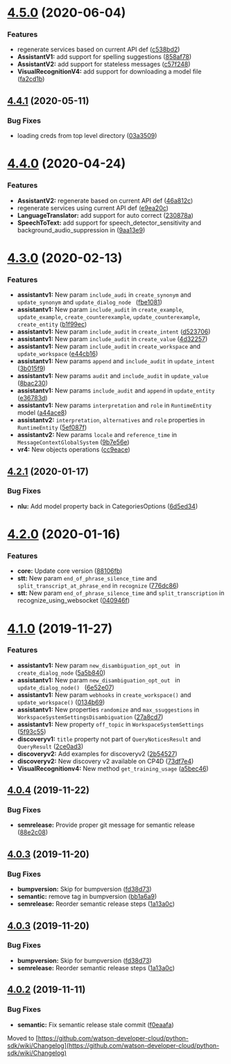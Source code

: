 # [4.5.0](https://github.com/watson-developer-cloud/python-sdk/compare/v4.4.1...v4.5.0) (2020-06-04)


### Features

* regenerate services based on current API def ([c538bd2](https://github.com/watson-developer-cloud/python-sdk/commit/c538bd23b28c220cec2261e9d2a770ebedbba860))
* **AssistantV1:** add support for spelling suggestions ([858af78](https://github.com/watson-developer-cloud/python-sdk/commit/858af780c60edcff5e6c47281f23d3d9c5011861))
* **AssistantV2:** add support for stateless messages ([c57f248](https://github.com/watson-developer-cloud/python-sdk/commit/c57f248ea920c12bb439b5571ae78fcce144707b))
* **VisualRecognitionV4:** add support for downloading a model file ([fa2cd1b](https://github.com/watson-developer-cloud/python-sdk/commit/fa2cd1b8e8c0a867e6c509875418d8c32e9e4d06))

## [4.4.1](https://github.com/watson-developer-cloud/python-sdk/compare/v4.4.0...v4.4.1) (2020-05-11)


### Bug Fixes

* loading creds from top level directory ([03a3509](https://github.com/watson-developer-cloud/python-sdk/commit/03a3509f497dca9a534fc19cc59498ce80f2f51e))

# [4.4.0](https://github.com/watson-developer-cloud/python-sdk/compare/v4.3.0...v4.4.0) (2020-04-24)


### Features

* **AssistantV2:** regenerate based on current API def ([46a812c](https://github.com/watson-developer-cloud/python-sdk/commit/46a812c6f74a9d32a96ad566e2d25d883c24d2f7))
* regenerate services using current API def ([e9ea20c](https://github.com/watson-developer-cloud/python-sdk/commit/e9ea20cc68a09da4e948c0622e254c31b27b481b))
* **LanguageTranslator:** add support for auto correct ([230878a](https://github.com/watson-developer-cloud/python-sdk/commit/230878a256d375c92cef0647e2f5efa51b8a5cf0))
* **SpeechToText:** add support for speech_detector_sensitivity and background_audio_suppression in ([9aa13e9](https://github.com/watson-developer-cloud/python-sdk/commit/9aa13e94558c37ca815d61ff36d0988943c55bf7))

# [4.3.0](https://github.com/watson-developer-cloud/python-sdk/compare/v4.2.1...v4.3.0) (2020-02-13)


### Features

* **assistantv1:** New param `include_audi` in `create_synonym` and `update_synonym` and  `update_dialog_node ` ([fbe1081](https://github.com/watson-developer-cloud/python-sdk/commit/fbe1081309aaa380d47b3c9016aaedc0a7bb5005))
* **assistantv1:** New param `include_audit` in `create_example`, `update_example`, `create_counterexample`, `update_counterexample`, `create_entity` ([b1f99ec](https://github.com/watson-developer-cloud/python-sdk/commit/b1f99ec1e4fad3655ff526cab7de5f18e29607a0))
* **assistantv1:** New param `include_audit` in `create_intent` ([d523706](https://github.com/watson-developer-cloud/python-sdk/commit/d52370646cd9d5aa88bfd67da294dfd5f8ba9800))
* **assistantv1:** New param `include_audit` in `create_value` ([4d32257](https://github.com/watson-developer-cloud/python-sdk/commit/4d32257464bd87886934c00f5a4e569896a4ac32))
* **assistantv1:** New param `include_audit` in `create_workspace` and `update_workspace` ([e44cb16](https://github.com/watson-developer-cloud/python-sdk/commit/e44cb16771620f0cbc6f6c03e215c088c5a1beb6))
* **assistantv1:** New params `append` and `include_audit` in `update_intent` ([3b015f9](https://github.com/watson-developer-cloud/python-sdk/commit/3b015f9b660241c2ab6f6b7f371843edf2c12c59))
* **assistantv1:** New params `audit` and `include_audit` in `update_value` ([8bac230](https://github.com/watson-developer-cloud/python-sdk/commit/8bac230a824d996f7807f943650c737ca3ae553d))
* **assistantv1:** New params `include_audit` and `append` in `update_entity` ([e36783d](https://github.com/watson-developer-cloud/python-sdk/commit/e36783d015e7681b626a1cc8c99ee68a9cbf614f))
* **assistantv1:** New params `interpretation` and `role` in `RuntimeEntity` model ([a44ace8](https://github.com/watson-developer-cloud/python-sdk/commit/a44ace8638db57f17d319932863aa5c5af51dd93))
* **assistantv2:** `interpretation`, `alternatives` and `role` properties in `RuntimeEntity` ([5ef087f](https://github.com/watson-developer-cloud/python-sdk/commit/5ef087f4b27b0771e098aaec8488e42d94ecd1ce))
* **assistantv2:** New params `locale` and `reference_time` in `MessageContextGlobalSystem` ([9b7e56e](https://github.com/watson-developer-cloud/python-sdk/commit/9b7e56e85d9fdec8b264c1a2865882c031046998))
* **vr4:** New objects operations ([cc9eace](https://github.com/watson-developer-cloud/python-sdk/commit/cc9eaced7ac1e693392e0ea2e6eb2ed27c63af9a))

## [4.2.1](https://github.com/watson-developer-cloud/python-sdk/compare/v4.2.0...v4.2.1) (2020-01-17)


### Bug Fixes

* **nlu:** Add model property back in CategoriesOptions ([6d5ed34](https://github.com/watson-developer-cloud/python-sdk/commit/6d5ed3404408a32daa90490daa9be24f53512998))

# [4.2.0](https://github.com/watson-developer-cloud/python-sdk/compare/v4.1.0...v4.2.0) (2020-01-16)


### Features

* **core:** Update core version ([88106fb](https://github.com/watson-developer-cloud/python-sdk/commit/88106fb9c9460e60363a814565b51a512805f8b9))
* **stt:** New param `end_of_phrase_silence_time` and `split_transcript_at_phrase_end` in `recognize` ([776dc86](https://github.com/watson-developer-cloud/python-sdk/commit/776dc8635a98489a9ceb8abf155947bb0f39ad8a))
* **stt:** New param `end_of_phrase_silence_time` and `split_transcription` in recognize_using_websocket ([040946f](https://github.com/watson-developer-cloud/python-sdk/commit/040946f88d6b652f8b8e5638429b69fb1035e79a))

# [4.1.0](https://github.com/watson-developer-cloud/python-sdk/compare/v4.0.4...v4.1.0) (2019-11-27)


### Features

* **assistantv1:** New param `new_disambiguation_opt_out ` in `create_dialog_node` ([5a5b840](https://github.com/watson-developer-cloud/python-sdk/commit/5a5b84076ff4b0d87355ed71cf7a2cbb9612c866))
* **assistantv1:** New param `new_disambiguation_opt_out ` in `update_dialog_node() ` ([6e52e07](https://github.com/watson-developer-cloud/python-sdk/commit/6e52e07b3e3ab0a9bc2687406b8a98c5e5826e33))
* **assistantv1:** New param `webhooks` in `create_workspace()` and `update_workspace()` ([0134b69](https://github.com/watson-developer-cloud/python-sdk/commit/0134b6981c09fc7132297aeb161eb75029bbd54d))
* **assistantv1:** New properties `randomize` and `max_ssuggestions` in `WorkspaceSystemSettingsDisambiguation` ([27a8cd7](https://github.com/watson-developer-cloud/python-sdk/commit/27a8cd7173a48fb6aaf909598fc3eb34e1320fe4))
* **assistantv1:** New property `off_topic` in `WorkspaceSystemSettings` ([5f93c55](https://github.com/watson-developer-cloud/python-sdk/commit/5f93c552828b539b846c9a44df4f69ed888d27b4))
* **discoveryv1:** `title` property not part of `QueryNoticesResult` and `QueryResult` ([2ce0ad3](https://github.com/watson-developer-cloud/python-sdk/commit/2ce0ad33c91714eb6d9b2adb7ac44ff70ad378e9))
* **discoveryv2:** Add examples for discoveryv2 ([2b54527](https://github.com/watson-developer-cloud/python-sdk/commit/2b54527725438d229e4acd80dc31d0869bdaa464))
* **discoveryv2:** New discovery v2 available on CP4D ([73df7e4](https://github.com/watson-developer-cloud/python-sdk/commit/73df7e4a53ef83ad1271b71215ab357f7a538177))
* **VisualRecognitionv4:** New method `get_training_usage` ([a5bec46](https://github.com/watson-developer-cloud/python-sdk/commit/a5bec467005db9340f6983654c293c94587258d9))

## [4.0.4](https://github.com/watson-developer-cloud/python-sdk/compare/v4.0.3...v4.0.4) (2019-11-22)


### Bug Fixes

* **semrelease:** Provide proper git message for semantic release ([88e2c08](https://github.com/watson-developer-cloud/python-sdk/commit/88e2c0806882693d175c5b8aedb1bf187223db79))

## [4.0.3](https://github.com/watson-developer-cloud/python-sdk/compare/v4.0.2...v4.0.3) (2019-11-20)


### Bug Fixes

* **bumpversion:** Skip for bumpversion ([fd38d73](https://github.com/watson-developer-cloud/python-sdk/commit/fd38d7395daf3d28e8dd085b0a1c8e9d4358a1b5))
* **semantic:** remove tag in bumpversion ([bb1a6a9](https://github.com/watson-developer-cloud/python-sdk/commit/bb1a6a93fcbc8ac13df45d78fc2b97b071267699))
* **semrelease:** Reorder semantic release steps ([1a13a0c](https://github.com/watson-developer-cloud/python-sdk/commit/1a13a0c0bf8522b8ea10146d4daf9059f2595c35))

## [4.0.3](https://github.com/watson-developer-cloud/python-sdk/compare/v4.0.2...v4.0.3) (2019-11-20)


### Bug Fixes

* **bumpversion:** Skip for bumpversion ([fd38d73](https://github.com/watson-developer-cloud/python-sdk/commit/fd38d7395daf3d28e8dd085b0a1c8e9d4358a1b5))
* **semrelease:** Reorder semantic release steps ([1a13a0c](https://github.com/watson-developer-cloud/python-sdk/commit/1a13a0c0bf8522b8ea10146d4daf9059f2595c35))

## [4.0.2](https://github.com/watson-developer-cloud/python-sdk/compare/v4.0.1...v4.0.2) (2019-11-11)


### Bug Fixes

* **semantic:** Fix semantic release stale commit ([f0eaafa](https://github.com/watson-developer-cloud/python-sdk/commit/f0eaafa2731b12847c9941687f0f91d73c43d94f))

Moved to [https://github.com/watson-developer-cloud/python-sdk/wiki/Changelog](https://github.com/watson-developer-cloud/python-sdk/wiki/Changelog)
